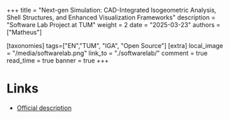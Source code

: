 +++
title = "Next-gen Simulation: CAD-Integrated Isogeometric Analysis, Shell Structures, and Enhanced Visualization Frameworks"
description = "Software Lab Project at TUM"
weight = 2
date = "2025-03-23"
authors = ["Matheus"]

[taxonomies]
tags=["EN","TUM", "IGA", "Open Source"]
[extra]
local_image = "/media/softwarelab.png"
link_to = "./softwarelab/"
comment = true
read_time = true
banner = true
+++

# Links
- <a href="https://www.cee.ed.tum.de/fileadmin/w00cbe/ccbe/Softwarelab/2025/22_SL2025_Description_IGA.pdf">Official description</a>
